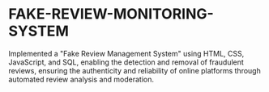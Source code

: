 # FAKE-REVIEW-MONITORING-SYSTEM
Implemented a "Fake Review Management System" using HTML, CSS, JavaScript, and SQL, enabling the detection and removal of fraudulent reviews, ensuring the authenticity and reliability of online platforms through automated review analysis and moderation.
